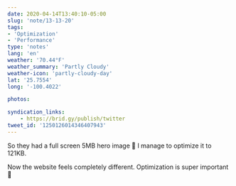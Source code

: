 ```yaml
---
date: 2020-04-14T13:40:10-05:00
slug: 'note/13-13-20'
tags:
- 'Optimization'
- 'Performance'
type: 'notes'
lang: 'en'
weather: '70.44°F'
weather_summary: 'Partly Cloudy'
weather-icon: 'partly-cloudy-day'
lat: '25.7554'
long: '-100.4022'

photos:

syndication_links:
    - https://brid.gy/publish/twitter
tweet_id: '1250126014346407943'
---
```

So they had a full screen 5MB hero image 🤯 I manage to optimize it to 121KB. 

Now the website feels completely different. Optimization is super important 🙂

 